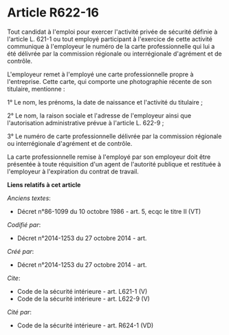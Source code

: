 # Article R622-16

Tout candidat à l'emploi pour exercer l'activité privée de sécurité définie à l'article L. 621-1 ou tout employé participant
à l'exercice de cette activité communique à l'employeur le numéro de la carte professionnelle qui lui a été délivrée par la
commission régionale ou interrégionale d'agrément et de contrôle. 

L'employeur remet à l'employé une carte professionnelle propre à l'entreprise. Cette carte, qui comporte une photographie
récente de son titulaire, mentionne : 

1° Le nom, les prénoms, la date de naissance et l'activité du titulaire ; 

2° Le nom, la raison sociale et l'adresse de l'employeur ainsi que l'autorisation administrative prévue à l'article L.
622-9 ; 

3° Le numéro de carte professionnelle délivrée par la commission régionale ou interrégionale d'agrément et de contrôle. 

La carte professionnelle remise à l'employé par son employeur doit être présentée à toute réquisition d'un agent de
l'autorité publique et restituée à l'employeur à l'expiration du contrat de travail.

**Liens relatifs à cet article**

_Anciens textes_:

  - Décret n°86-1099 du 10 octobre 1986 - art. 5, ecqc le titre II (VT)

_Codifié par_:

  - Décret n°2014-1253 du 27 octobre 2014 - art.

_Créé par_:

  - Décret n°2014-1253 du 27 octobre 2014 - art.

_Cite_:

  - Code de la sécurité intérieure - art. L621-1 (V)
  - Code de la sécurité intérieure - art. L622-9 (V)

_Cité par_:

  - Code de la sécurité intérieure - art. R624-1 (VD)
